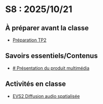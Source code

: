 # S8 : <!-- %: S8 -->2025/10/21<!-- %; -->

## À préparer avant la classe

* [Préparation TP2](../../04-evaluations/sommatives/01/)

## Savoirs essentiels/Contenus

* [ <!-- %: BLOC2_SAVOIR7  --># Présentation du produit multimédia<!-- %; -->](../../03-savoirs/02/07/)

## Activités en classe

* [ EVS2 <!-- %: BLOC2 -->Diffusion audio spatialisée<!-- %; -->](../../04-evaluations/sommatives/02/)


